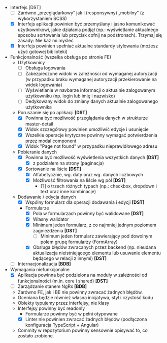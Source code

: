 - Interfejs [DST]
	- [ ] Zarówno „przeglądarkowy” jak i (responsywny) „mobilny” (z wykorzystaniem SCSS)
  - [x] Interfejs aplikacji powinien być przemyślany i jasno komunikować użytkownikowi, jakie działania podjął (np.: wyświetlanie aktualnego sposobu sortowania lub przycisk cofnij na podstronach). Trzymaj się zasady: Nie każ mi myśleć
  - [x] Interfejs powinien spełniać aktualne standardy stylowania (możesz użyć gotowej biblioteki)

- Funkcjonalność (wszelka obsługa po stronie FE)
	- Użytkownicy
		- [ ] Obsługa logowania
		- [ ] Zabezpieczone widoki w zależności od wymaganej autoryzacji (w przypadku braku wymaganej autoryzacji przekierowanie na widok logowania)
		- [ ] Wyświetlanie w navbarze informacji o aktualnie zalogowanym użytkowniku (np. login lub imię i nazwisko)
		- [ ] Dedykowany widok do zmiany danych aktualnie zalogowanego użytkownika
  - Poruszanie się po aplikacji **\[DST\]**
    - [x] Powinna być możliwość przeglądania danych w strukturze master-detail
    - [x] Widok szczegółowy powinien umożliwić edycje i usunięcie
    - [x] Wszelkie operacje krytyczne powinny wymagać potwierdzenia przez modal component
    - [x] Widok "Page not found" w przypadku nieprawidłowego adresu
  - Pobieranie danych
    - [x] Powinna być możliwość wyświetlenia wszystkich danych **\[DST\]**
    	- [x] z podziałem na strony (paginacja)
    - [x] Sortowanie na liście **\[DST\]**
    	- [x] Alfabetycznie, wg. daty oraz wg. danych liczbowych
      - [x] Możliwość filtrowania na liście wg pól **\[DST\]**
      	- [?] o trzech różnych typach (np.: checkbox, dropdown i text oraz inne kombinacje)
  - Dodawanie / edycja danych
  	- [x] Wspólny formularz dla operacji dodawania i edycji **\[DST\]**
    - Formularze
    	- [x] Pola w formularzach powinny być walidowane **\[DST\]**
      	- [x] Własny walidator
        - [x] Minimum jeden formularz, z co najmniej jednym poziomem zagnieżdżenia **\[DST\]**
        	- [ ] Minimum jeden formularz zawierający pod dowolnym polem grupę formularzy (FormArray)
        - [x] Obsługa błędów zwracanych przez backend (np. nieudana aktualizacja nieistniejącego elementu lub usuwanie elementu będącego w relacji z innymi) **\[DST\]**
  - [ ] Internacjonalizacja **\[BDB\]**

- Wymagania niefunkcjonalne
	- [x] Aplikacja powinna być podzielona na moduły w zależności od funkcjonalności (m.in. core i shared) **\[DST\]**
  - [ ] Zarządzanie stanem NgRx **\[BDB\]**
  - Zarówno FE, jak i BE nie powinny zwracać żadnych błędów.
  - Oceniana będzie również własna inicjatywa, styl i czystość kodu
  - Obiekty typujemy przez interfejsy, nie klasy
  - Interfejsy powinny być readonly
  	- Formularze powinny być w pełni otypowane
    - [x] Linter nie powinien zwracać żadnych błędów (podłączona konfiguracja TypeScript + Angular)
  - Commity w repozytorium powinny sensownie opisywać to, co zostało zrobione.
